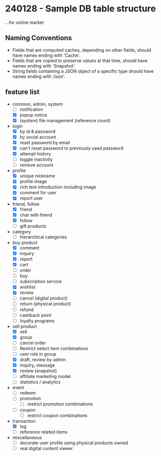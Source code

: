 # 240128 - Sample DB table structure

...for online market

## Naming Conventions

- Fields that are computed caches, depending on other fields, should have names ending with 'Cache'.
- Fields that are copied to preserve values at that time, should have names ending with 'Snapshot'.
- String fields containing a JSON object of a specific type should have names ending with 'Json'.

## feature list

- common, admin, system
  - [ ] notification
  - [x] popup notice
  - [x] (system) file management (reference count)
- login
  - [x] by id & password
  - [x] by social account
  - [x] reset password by email
  - [x] can't reset password to previously used password
  - [x] attempt history
  - [ ] toggle inactivity
  - [ ] remove account
- profile
  - [x] unique nickname
  - [x] profile image
  - [x] rich text introduction including image
  - [x] comment for user
  - [x] report user
- friend, follow
  - [x] friend
  - [x] chat with friend
  - [x] follow
  - [ ] gift products
- category
  - [ ] hierarchical categories
- buy product
  - [x] comment
  - [x] inquiry
  - [x] report
  - [x] cart
  - [ ] order
  - [ ] buy
  - [ ] subscription service
  - [x] wishlist
  - [x] review
  - [ ] cancel (digital product)
  - [ ] return (physical product)
  - [ ] refund
  - [ ] cashback point
  - [ ] loyalty programs
- sell product
  - [x] sell
  - [x] group
  - [ ] cancel order
  - [ ] Restrict select item combinations
  - [ ] user role in group
  - [x] draft, review by admin
  - [x] inquiry, message
  - [x] review (snapshot)
  - [ ] affiliate marketing model
  - [ ] statistics / analytics
- event
  - [ ] redeem
  - [ ] promotion
    - [ ] restrict promotion combinations
  - [ ] coupon
    - [ ] restrict coupon combinations
- transaction
  - [x] log
  - [ ] reference related items
- miscellaneous
  - [ ] decorate user profile using physical products owned
  - [ ] real digital content viewer
